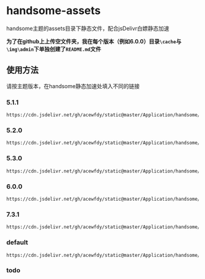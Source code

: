 # handsome-assets
handsome主题的assets目录下静态文件，配合jsDelivr白嫖静态加速

**为了在github上上传空文件夹，我在每个版本（例如6.0.0）目录`\cache`与`\img\admin`下单独创建了`README.md`文件**

## 使用方法
请按主题版本，在handsome静态加速处填入不同的链接

### 5.1.1

    https://cdn.jsdelivr.net/gh/acewfdy/static@master/Application/handsome/assets/5.1.1/

### 5.2.0

    https://cdn.jsdelivr.net/gh/acewfdy/static@master/Application/handsome/assets/5.2.0/

### 5.3.0

    https://cdn.jsdelivr.net/gh/acewfdy/static@master/Application/handsome/assets/5.3.0/

### 6.0.0

    https://cdn.jsdelivr.net/gh/acewfdy/static@master/Application/handsome/assets/6.0.0/

### 7.3.1

    https://cdn.jsdelivr.net/gh/acewfdy/static@master/Application/handsome/assets/7.3.1/

### default

    https://cdn.jsdelivr.net/gh/acewfdy/static@master/Application/handsome/assets/default/

### todo
